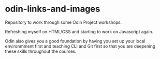 # odin-links-and-images

Repository to work through some Odin Project workshops. 

Refreshing myself on HTML/CSS and starting to work on Javascript again. 

Odin also gives you a good foundation by having you set up your local environmment first and teaching CLI and Git first so that you are deepening these skills throughout the courses.  
